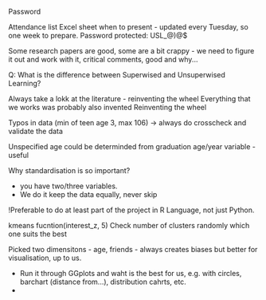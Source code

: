 Password

Attendance list
Excel sheet when to present - updated every Tuesday, so one week to prepare. 
Password protected: USL_@)@$

Some research papers are good, some are a bit crappy - we need to figure it out and work with it, critical comments, good and why...

Q: What is the difference between Superwised and Unsuperwised Learning? 

Always take a lokk at the literature - reinventing the wheel
Everything that we works was probably also invented
Reinventing the wheel 

Typos in data (min of teen age 3, max 106) -> always do crosscheck and validate the data 

Unspecified age could be determinded from graduation age/year variable - useful 

Why standardisation is so important? 
- you have two/three variables. 
- We do it keep the data equally, never skip

!Preferable to do at least part of the project in R Language, not just Python. 

kmeans fucntion(interest_z, 5)
Check number of clusters randomly which one suits the best 

Picked two dimensitons - age, friends - always creates biases but better for visualisation, up to us. 
- Run it through GGplots and waht is the best for us, e.g. with circles, barchart (distance from...), distribution cahrts, etc. 
- 